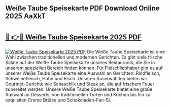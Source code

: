 ## Weiße Taube Speisekarte PDF Download Online 2025 AaXkT

# <h2><a href="http://gcbinuz.nevu.top/?p=Wei%c3%9fe+Taube+Speisekarte">🔗 👉🔴 Weiße Taube Speisekarte 2025 PDF</a></h2>

[![Weiße Taube Speisekarte 2025 PDF](https://i.imgur.com/dBaPXMq.png)](http://gcbinuz.nevu.top/?p=Wei%c3%9fe+Taube+Speisekarte)
Die Weiße Taube Speisekarte ist eine Wahl zwischen traditionellen und modernen Gerichten. Es gibt viele frische Salate auf der Weiße Taube Speisekarte unseres Restaurants, die Sie in unserem speziellen Bereich finden können. Für Fleischliebhaber gibt es auf unserer Weiße Taube Speisekarte eine Auswahl an Gerichten: Rindfleisch, Schweinefleisch, Huhn und Fisch. Unseren Auserwählten bieten wir Gourmet-Gerichte wie Schaschlik und Steak an, die auf frischem Feuer zubereitet werden. Unsere Weiße Taube Speisekarte bietet eine große Auswahl an Desserts, von traditionellen Torten und Kuchen bis hin zu exquisiten Crème Brûlée und Schokoladen-Fan-Si.
